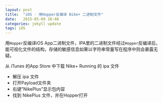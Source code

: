 ```yaml
---
layout: post
title:  "iOS - 用Hopper反编译 Nike+ 二进制文件"
date:   2015-05-09 10:48
categories: jekyll update
tags: iOS
---
```


用`Hopper`反编译iOS App二进制文件，IPA里的二进制文件经过`Hopper`反编译后，能可视化文件的结构，存储的敏感信息如果以字符串常量写在程序中则会暴露无疑。

从 iTunes 的App Store 中下载 Nike+ Running 的 ipa 文件

* 解压 ipa 文件
* 打开Payload文件夹
* 右键”NikePlus”显示包内容
* 找到 NikePlus 文件，并在Hopper打开